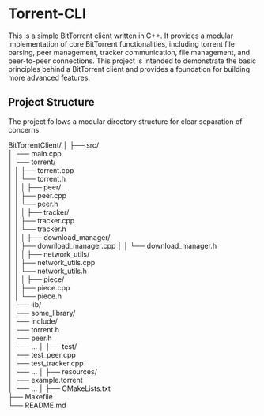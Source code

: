# Torrent-CLI

This is a simple BitTorrent client written in C++. It provides a modular implementation of core BitTorrent functionalities, including torrent file parsing, peer management, tracker communication, file management, and peer-to-peer connections. This project is intended to demonstrate the basic principles behind a BitTorrent client and provides a foundation for building more advanced features.

## Project Structure

The project follows a modular directory structure for clear separation of concerns.

BitTorrentClient/
│
├── src/                        
│   ├── main.cpp                
│   ├── torrent/                
│   │   ├── torrent.cpp         
│   │   └── torrent.h           
│   │
│   ├── peer/                   
│   │   ├── peer.cpp            
│   │   └── peer.h              
│   │
│   ├── tracker/                
│   │   ├── tracker.cpp         
│   │   └── tracker.h           
│   │
│   ├── download_manager/       
│   │   ├── download_manager.cpp
│   │   └── download_manager.h  
│   │
│   ├── network_utils/         
│   │   ├── network_utils.cpp   
│   │   └── network_utils.h     
│   │
│   ├── piece/                 
│   │   ├── piece.cpp           
│   │   └── piece.h             
│
├── lib/                        
│   └── some_library/           
│
├── include/                    
│   ├── torrent.h               
│   ├── peer.h                  
│   └── ...
│
├── test/                        
│   ├── test_peer.cpp           
│   ├── test_tracker.cpp        
│   └── ...
│
├── resources/                  
│   ├── example.torrent         
│   └── ...
│
├── CMakeLists.txt              
├── Makefile                    
└── README.md                   


